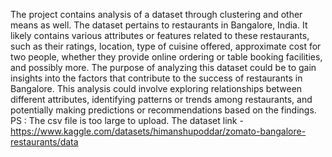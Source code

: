 The project contains analysis of a dataset through clustering and other means as well. The dataset pertains to restaurants in Bangalore, India. It likely contains various attributes or features related to these restaurants, such as their ratings, location, type of cuisine offered, approximate cost for two people, whether they provide online ordering or table booking facilities, and possibly more. The purpose of analyzing this dataset could be to gain insights into the factors that contribute to the success of restaurants in Bangalore. This analysis could involve exploring relationships between different attributes, identifying patterns or trends among restaurants, and potentially making predictions or recommendations based on the findings. PS : The csv file is too large to upload. The dataset link - https://www.kaggle.com/datasets/himanshupoddar/zomato-bangalore-restaurants/data
